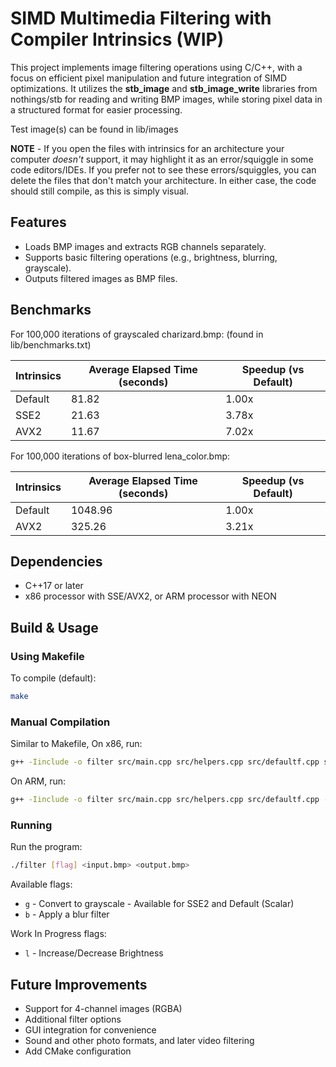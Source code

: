 # SIMD Multimedia Filtering with Compiler Intrinsics (WIP)

This project implements image filtering operations using C/C++, with a focus on efficient pixel manipulation and future integration of SIMD optimizations. It utilizes the **stb_image** and **stb_image_write** libraries from nothings/stb for reading and writing BMP images, while storing pixel data in a structured format for easier processing.

Test image(s) can be found in lib/images

**NOTE** - If you open the files with intrinsics for an architecture your computer _doesn't_ support, it may highlight it as an error/squiggle
in some code editors/IDEs. If you prefer not to see these errors/squiggles, you can delete the files that don't
match your architecture.
In either case, the code should still compile, as this is simply visual.

## Features
- Loads BMP images and extracts RGB channels separately.
- Supports basic filtering operations (e.g., brightness, blurring, grayscale).
- Outputs filtered images as BMP files.

## Benchmarks
For 100,000 iterations of grayscaled charizard.bmp:
(found in lib/benchmarks.txt)

| Intrinsics        | Average Elapsed Time (seconds)| Speedup (vs Default)  |
|-------------------|-------------------------------|-----------------------|
| Default           | 81.82                         | 1.00x                 |
| SSE2              | 21.63                         | 3.78x                 |
| AVX2              | 11.67                         | 7.02x                 |

For 100,000 iterations of box-blurred lena_color.bmp:

| Intrinsics        | Average Elapsed Time (seconds)| Speedup (vs Default)  |
|-------------------|-------------------------------|-----------------------|
| Default           | 1048.96                       | 1.00x                 |
| AVX2              | 325.26                        | 3.21x                 |

## Dependencies
- C++17 or later
- x86 processor with SSE/AVX2, or ARM processor with NEON

## Build & Usage
### Using Makefile
To compile (default):
```sh
make
```
### Manual Compilation
Similar to Makefile,
On x86, run:
```sh
g++ -Iinclude -o filter src/main.cpp src/helpers.cpp src/defaultf.cpp src/sse2f.cpp -w
```
On ARM, run:
```sh
g++ -Iinclude -o filter src/main.cpp src/helpers.cpp src/defaultf.cpp -w -mfpu=neon
```
### Running
Run the program:
```sh
./filter [flag] <input.bmp> <output.bmp>
```
Available flags:
- `g` - Convert to grayscale - Available for SSE2 and Default (Scalar)
- `b` - Apply a blur filter

Work In Progress flags:
- `l` - Increase/Decrease Brightness

## Future Improvements
- Support for 4-channel images (RGBA)
- Additional filter options
- GUI integration for convenience
- Sound and other photo formats, and later video filtering
- Add CMake configuration